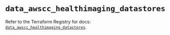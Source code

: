 # `data_awscc_healthimaging_datastores`

Refer to the Terraform Registry for docs: [`data_awscc_healthimaging_datastores`](https://registry.terraform.io/providers/hashicorp/awscc/0.70.0/docs/data-sources/healthimaging_datastores).
